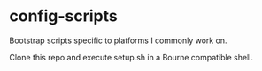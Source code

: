 # config-scripts
Bootstrap scripts specific to platforms I commonly work on.

Clone this repo and execute setup.sh in a Bourne compatible shell.
